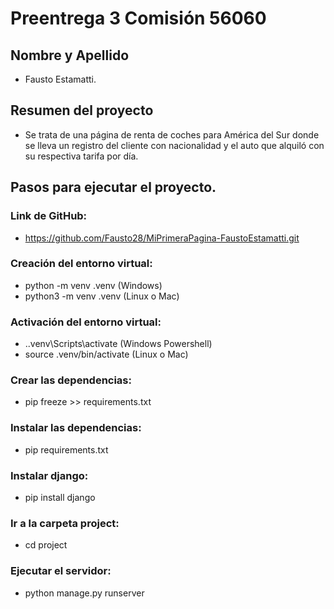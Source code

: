 # Preentrega 3 Comisión 56060

## Nombre y Apellido
- Fausto Estamatti.

## Resumen del proyecto

- Se trata de una página de renta de coches para América del Sur donde se lleva un registro del cliente con nacionalidad y el auto que alquiló con su respectiva tarifa por día.

## Pasos para ejecutar el proyecto.

### Link de GitHub: 
- https://github.com/Fausto28/MiPrimeraPagina-FaustoEstamatti.git

### Creación del entorno virtual:
- python -m venv .venv (Windows)
- python3 -m venv .venv (Linux o Mac)

### Activación del entorno virtual:
- .\.venv\Scripts\activate (Windows Powershell)
- source .venv/bin/activate (Linux o Mac)

### Crear las dependencias:
- pip freeze >> requirements.txt

### Instalar las dependencias:
- pip requirements.txt

### Instalar django:
- pip install django

### Ir a la carpeta project:
- cd project

### Ejecutar el servidor:
- python manage.py runserver